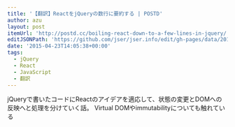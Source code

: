```yaml
---
title: '【翻訳】ReactをjQueryの数行に要約する | POSTD'
author: azu
layout: post
itemUrl: 'http://postd.cc/boiling-react-down-to-a-few-lines-in-jquery/'
editJSONPath: 'https://github.com/jser/jser.info/edit/gh-pages/data/2015/04/index.json'
date: '2015-04-23T14:05:38+00:00'
tags:
  - jQuery
  - React
  - JavaScript
  - 翻訳
---
```

jQueryで書いたコードにReactのアイデアを適応して、状態の変更とDOMへの反映へと処理を分けていく話。
Virtual DOMやimmutabilityについても触れている
